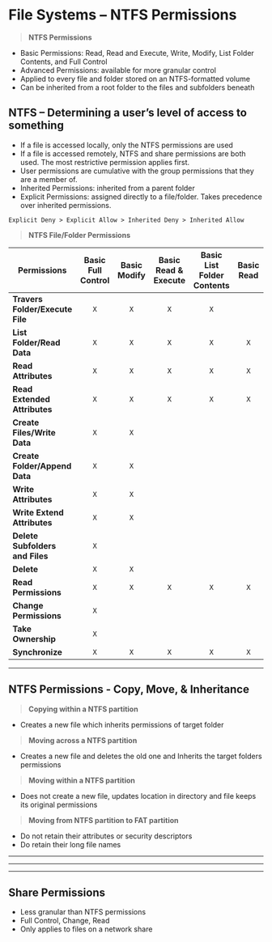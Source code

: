 # File Systems – NTFS Permissions

> **NTFS Permissions**
- Basic Permissions: Read, Read and Execute, Write, Modify, List Folder Contents, and Full Control
- Advanced Permissions: available for more granular control
- Applied to every file and folder stored on an NTFS-formatted volume
- Can be inherited from a root folder to the files and subfolders beneath

## **NTFS – Determining a user’s level of access to something**
- If a file is accessed locally, only the NTFS permissions are used
- If a file is accessed remotely, NTFS and share permissions are both used. The most restrictive permission applies first.
- User permissions are cumulative with the group permissions that they are a member of.
- Inherited Permissions: inherited from a parent folder
- Explicit Permissions: assigned directly to a file/folder. Takes precedence over inherited permissions.

```
Explicit Deny > Explicit Allow > Inherited Deny > Inherited Allow
```
> **NTFS File/Folder Permissions**

| **Permissions** | **Basic Full Control** | **Basic Modify** | **Basic Read & Execute** | **Basic List Folder Contents** | **Basic Read** | **Basic Write** |
|-----------------|:----------------------:|:----------------:|:------------------------:|:------------------------------:|:--------------:|:---------------:|
|**Travers Folder/Execute File**|`X`|`X`|`X`|`X`|||
|**List Folder/Read Data**|`X`|`X`|`X`|`X`|`X`||
|**Read Attributes**|`X`|`X`|`X`|`X`|`X`||
|**Read Extended Attributes**|`X`|`X`|`X`|`X`|`X`||
|**Create Files/Write Data**|`X`|`X`||||`X`|
|**Create Folder/Append Data**|`X`|`X`||||`X`|
|**Write Attributes**|`X`|`X`||||`X`|
|**Write Extend Attributes**|`X`|`X`||||`X`|
|**Delete Subfolders and Files**|`X`||||||
|**Delete**|`X`|`X`|||||
|**Read Permissions**|`X`|`X`|`X`|`X`|`X`|`X`|
|**Change Permissions**|`X`||||||
|**Take Ownership**|`X`||||||
|**Synchronize**|`X`|`X`|`X`|`X`|`X`|`X`|

---

## **NTFS Permissions - Copy, Move, & Inheritance**
> **Copying within a NTFS partition**
- Creates a new file which inherits permissions of target folder

> **Moving across a NTFS partition**
- Creates a new file and deletes the old one and Inherits the target folders permissions

> **Moving within a NTFS partition**
- Does not create a new file, updates location in directory and file keeps its original permissions

> **Moving from NTFS partition to FAT partition**
- Do not retain their attributes or security descriptors
- Do retain their long file names


---
---
---
## **Share Permissions**
- Less granular than NTFS permissions
- Full Control, Change, Read
- Only applies to files on a network share
